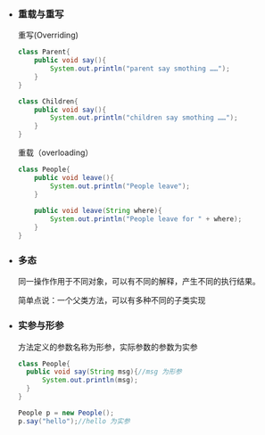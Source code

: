 - ### 重载与重写

  重写(Overriding)

  ```java
  class Parent{
      public void say(){
          System.out.println("parent say smothing ……");
      }
  }
  
  class Children{
      public void say(){
          System.out.println("children say smothing ……");
      }
  }
  ```

  重载（overloading）

  ```java
  class People{
      public void leave(){
          System.out.println("People leave");
      }
      
      public void leave(String where){
          System.out.println("People leave for " + where);
      }
  }
  ```

  

- ### 多态

  同一操作作用于不同对象，可以有不同的解释，产生不同的执行结果。

  简单点说：一个父类方法，可以有多种不同的子类实现

- ### 实参与形参

  方法定义的参数名称为形参，实际参数的参数为实参

  ```java
  class People{
  	public void say(String msg){//msg 为形参
  		System.out.println(msg);
  	}
  }
  ```

  ```java
  People p = new People();
  p.say("hello");//hello 为实参
  ```

  